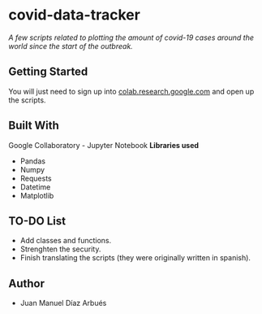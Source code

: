 # covid-data-tracker
_A few scripts related to plotting the amount of covid-19 cases around the world since the start of the outbreak._

## Getting Started

You will just need to sign up into [colab.research.google.com](colab.research.google.com) and open up the scripts.

## Built With

Google Collaboratory - Jupyter Notebook
**Libraries used**
- Pandas
- Numpy
- Requests
- Datetime
- Matplotlib

## TO-DO List

- Add classes and functions.
- Strenghten the security.
- Finish translating the scripts (they were originally written in spanish).

## Author
- Juan Manuel Díaz Arbués

